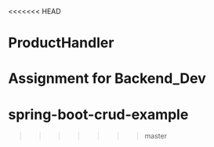 <<<<<<< HEAD
# ProductHandler
Assignment for Backend_Dev
=======
# spring-boot-crud-example
>>>>>>> master
